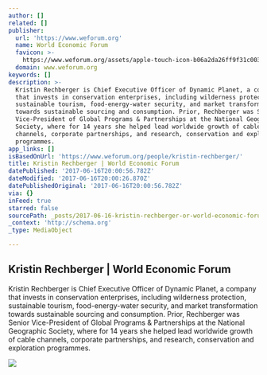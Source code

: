 ```yaml
---
author: []
related: []
publisher:
  url: 'https://www.weforum.org'
  name: World Economic Forum
  favicon: >-
    https://www.weforum.org/assets/apple-touch-icon-b06a2da26ff9f31c003469ba0063a247f90385a960064b3440dc4f69451b3b18.png
  domain: www.weforum.org
keywords: []
description: >-
  Kristin Rechberger is Chief Executive Officer of Dynamic Planet, a company
  that invests in conservation enterprises, including wilderness protection,
  sustainable tourism, food-energy-water security, and market transformation
  towards sustainable sourcing and consumption. Prior, Rechberger was Senior
  Vice-President of Global Programs & Partnerships at the National Geographic
  Society, where for 14 years she helped lead worldwide growth of cable
  channels, corporate partnerships, and research, conservation and exploration
  programmes.
app_links: []
isBasedOnUrl: 'https://www.weforum.org/people/kristin-rechberger/'
title: Kristin Rechberger | World Economic Forum
datePublished: '2017-06-16T20:00:56.782Z'
dateModified: '2017-06-16T20:00:26.870Z'
datePublishedOriginal: '2017-06-16T20:00:56.782Z'
via: {}
inFeed: true
starred: false
sourcePath: _posts/2017-06-16-kristin-rechberger-or-world-economic-forum.md
_context: 'http://schema.org'
_type: MediaObject

---
```

<article style=""><h1>Kristin Rechberger | World Economic Forum</h1><p>Kristin Rechberger is Chief Executive Officer of Dynamic Planet, a company that invests in conservation enterprises, including wilderness protection, sustainable tourism, food-energy-water security, and market transformation towards sustainable sourcing and consumption. Prior, Rechberger was Senior Vice-President of Global Programs &amp; Partnerships at the National Geographic Society, where for 14 years she helped lead worldwide growth of cable channels, corporate partnerships, and research, conservation and exploration programmes.</p><img src="https://assets.weforum.org/article/image/small_pC3FhtHSg96QJGMele9dA8bCDB77xyGyPcr0bsy6BTo.jpg" /></article>